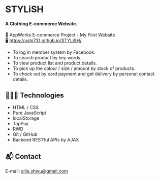 # STYLiSH  
#### A Clothing E-commerce Website.
  
🏫 AppWorks E-commerce Project - My First Website   
🖥 https://ushi731.github.io/STYLiSH/
  
  
* To log in member system by Facebook.   
* To search product by key words.  
* To view product list and product details.  
* To pick up the colour / size / amount by stock of products.   
* To check out by card payment and get delivery by personal contact details.  

## 👩🏻‍💻 Technologies
  
* HTML / CSS
* Pure JavaScript
* localStorage
* TapPay
* RWD
* Git / GitHub
* Backend RESTful APIs by AJAX 
  
  
  
## 📬 Contact
E-mail: allie.shwu@gmail.com 

